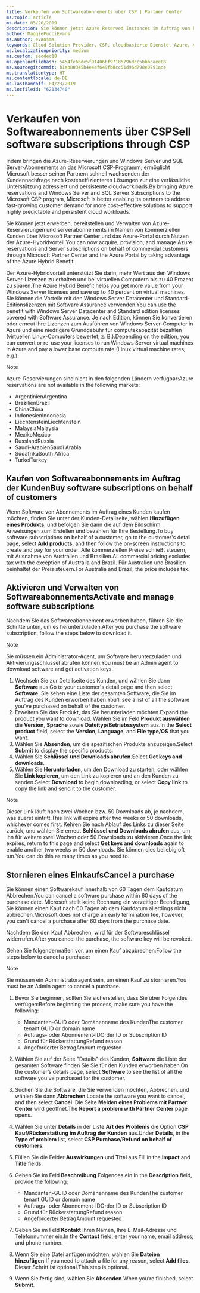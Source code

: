 ```yaml
---
title: Verkaufen von Softwareabonnements über CSP | Partner Center
ms.topic: article
ms.date: 03/20/2019
description: Sie können jetzt Azure Reserved Instances im Auftrag von kommerziellen Kunden über Microsoft Partner Center und das Azure Portal erwerben, bereitstellen und verwalten, indem Sie den Azure-Hybridvorteil nutzen.
author: MaggiePucciEvans
ms.author: evansma
keywords: Cloud Solution Provider, CSP, cloudbasierte Dienste, Azure, Azure RI, Windows Server, SQL Server, Softwareabonnements
ms.localizationpriority: medium
ms.custom: seodec18
ms.openlocfilehash: 5454fe66de5f91406bf97185796dcc5bbbcaee08
ms.sourcegitcommit: b1ab80345b4e4af649fb8cc51d96d798e0791ade
ms.translationtype: HT
ms.contentlocale: de-DE
ms.lasthandoff: 04/23/2019
ms.locfileid: "62134740"
---
```

# <a name="sell-software-subscriptions-through-csp"></a><span data-ttu-id="026ed-104">Verkaufen von Softwareabonnements über CSP</span><span class="sxs-lookup"><span data-stu-id="026ed-104">Sell software subscriptions through CSP</span></span>

<span data-ttu-id="026ed-105">Indem bringen die Azure-Reservierungen und Windows Server und SQL Server-Abonnements an das Microsoft CSP-Programm, ermöglicht Microsoft besser seinen Partnern schnell wachsenden der Kundennachfrage nach kosteneffizienteren Lösungen zur eine verlässliche Unterstützung adressiert und persistente cloudworkloads.</span><span class="sxs-lookup"><span data-stu-id="026ed-105">By bringing Azure reservations and Windows Server and SQL Server Subscriptions to the Microsoft CSP program, Microsoft is better enabling its partners to address fast-growing customer demand for more cost-effective solutions to support highly predictable and persistent cloud workloads.</span></span> 

<span data-ttu-id="026ed-106">Sie können jetzt erwerben, bereitstellen und Verwalten von Azure-Reservierungen und serverabonnements im Namen von kommerziellen Kunden über Microsoft Partner Center und das Azure-Portal durch Nutzen der Azure-Hybridvorteil.</span><span class="sxs-lookup"><span data-stu-id="026ed-106">You can now acquire, provision, and manage Azure reservations and Server subscriptions on behalf of commercial customers through Microsoft Partner Center and the Azure Portal by taking advantage of the Azure Hybrid Benefit.</span></span> 

<span data-ttu-id="026ed-107">Der Azure-Hybridvorteil unterstützt Sie darin, mehr Wert aus den Windows Server-Lizenzen zu erhalten und bei virtuellen Computern bis zu 40 Prozent zu sparen.</span><span class="sxs-lookup"><span data-stu-id="026ed-107">The Azure Hybrid Benefit helps you get more value from your Windows Server licenses and save up to 40 percent on virtual machines.</span></span> <span data-ttu-id="026ed-108">Sie können die Vorteile mit den Windows Server Datacenter und Standard-Editionslizenzen mit Software Assurance verwenden.</span><span class="sxs-lookup"><span data-stu-id="026ed-108">You can use the benefit with Windows Server Datacenter and Standard edition licenses covered with Software Assurance.</span></span> <span data-ttu-id="026ed-109">Je nach Edition, können Sie konvertieren oder erneut Ihre Lizenzen zum Ausführen von Windows Server-Computer in Azure und eine niedrigere Grundgebühr für computekapazität bezahlen (virtuellen Linux-Computers bewertet, z. B.).</span><span class="sxs-lookup"><span data-stu-id="026ed-109">Depending on the edition, you can convert or re-use your licenses to run Windows Server virtual machines in Azure and pay a lower base compute rate (Linux virtual machine rates, e.g.).</span></span>

> [!NOTE]  
> <span data-ttu-id="026ed-110">Azure-Reservierungen sind nicht in den folgenden Ländern verfügbar:</span><span class="sxs-lookup"><span data-stu-id="026ed-110">Azure reservations are not available in the following markets:</span></span>  
> * <span data-ttu-id="026ed-111">Argentinien</span><span class="sxs-lookup"><span data-stu-id="026ed-111">Argentina</span></span>
> * <span data-ttu-id="026ed-112">Brazilien</span><span class="sxs-lookup"><span data-stu-id="026ed-112">Brazil</span></span>
> * <span data-ttu-id="026ed-113">China</span><span class="sxs-lookup"><span data-stu-id="026ed-113">China</span></span>
> * <span data-ttu-id="026ed-114">Indonesien</span><span class="sxs-lookup"><span data-stu-id="026ed-114">Indonesia</span></span>
> * <span data-ttu-id="026ed-115">Liechtenstein</span><span class="sxs-lookup"><span data-stu-id="026ed-115">Liechtenstein</span></span>
> * <span data-ttu-id="026ed-116">Malaysia</span><span class="sxs-lookup"><span data-stu-id="026ed-116">Malaysia</span></span>
> * <span data-ttu-id="026ed-117">Mexiko</span><span class="sxs-lookup"><span data-stu-id="026ed-117">Mexico</span></span>
> * <span data-ttu-id="026ed-118">Russland</span><span class="sxs-lookup"><span data-stu-id="026ed-118">Russia</span></span>
> * <span data-ttu-id="026ed-119">Saudi-Arabien</span><span class="sxs-lookup"><span data-stu-id="026ed-119">Saudi Arabia</span></span>
> * <span data-ttu-id="026ed-120">Südafrika</span><span class="sxs-lookup"><span data-stu-id="026ed-120">South Africa</span></span>
> * <span data-ttu-id="026ed-121">Turkei</span><span class="sxs-lookup"><span data-stu-id="026ed-121">Turkey</span></span>

<!--March 20, 2019 - this list of countries was correct as of today. Maggie last updated the list according to FAREAST\v-pubobb in bug 20907186.
-->

## <a name="buy-software-subscriptions-on-behalf-of-customers"></a><span data-ttu-id="026ed-122">Kaufen von Softwareabonnements im Auftrag der Kunden</span><span class="sxs-lookup"><span data-stu-id="026ed-122">Buy software subscriptions on behalf of customers</span></span>

<span data-ttu-id="026ed-123">Wenn Software von Abonnements im Auftrag eines Kunden kaufen möchten, finden Sie unter der Kunden-Detailseite, wählen **Hinzufügen eines Produkts**, und befolgen Sie dann die auf dem Bildschirm Anweisungen zum Erstellen und bezahlen für Ihre Bestellung.</span><span class="sxs-lookup"><span data-stu-id="026ed-123">To buy software subscriptions on behalf of a customer, go to the customer's detail page, select **Add products**, and then follow the on-screen instructions to create and pay for your order.</span></span> <span data-ttu-id="026ed-124">Alle kommerziellen Preise schließt steuern, mit Ausnahme von Australien und Brasilien.</span><span class="sxs-lookup"><span data-stu-id="026ed-124">All commercial pricing excludes tax with the exception of Australia and Brazil.</span></span> <span data-ttu-id="026ed-125">Für Australien und Brasilien beinhaltet der Preis steuern.</span><span class="sxs-lookup"><span data-stu-id="026ed-125">For Australia and Brazil, the price includes tax.</span></span>

## <a name="activate-and-manage-software-subscriptions"></a><span data-ttu-id="026ed-126">Aktivieren und Verwalten von Softwareabonnements</span><span class="sxs-lookup"><span data-stu-id="026ed-126">Activate and manage software subscriptions</span></span>

<span data-ttu-id="026ed-127">Nachdem Sie das Softwareabonnement erworben haben, führen Sie die Schritte unten, um es herunterzuladen.</span><span class="sxs-lookup"><span data-stu-id="026ed-127">After you purchase the software subscription, follow the steps below to download it.</span></span>

>[!NOTE]
><span data-ttu-id="026ed-128">Sie müssen ein Administrator-Agent, um Software herunterzuladen und Aktivierungsschlüssel abrufen können.</span><span class="sxs-lookup"><span data-stu-id="026ed-128">You must be an Admin agent to download software and get activation keys.</span></span>

1. <span data-ttu-id="026ed-129">Wechseln Sie zur Detailseite des Kunden, und wählen Sie dann **Software** aus.</span><span class="sxs-lookup"><span data-stu-id="026ed-129">Go to your customer's detail page and then select **Software**.</span></span> <span data-ttu-id="026ed-130">Sie sehen eine Liste der gesamten Software, die Sie im Auftrag des Kunden erworben haben.</span><span class="sxs-lookup"><span data-stu-id="026ed-130">You’ll see a list of all the software you’ve purchased on behalf of the customer.</span></span> 
2.  <span data-ttu-id="026ed-131">Erweitern Sie das Produkt, das Sie herunterladen möchten.</span><span class="sxs-lookup"><span data-stu-id="026ed-131">Expand the product you want to download.</span></span> <span data-ttu-id="026ed-132">Wählen Sie im Feld **Produkt auswählen** die **Version**, **Sprache** sowie **Dateityp/Betriebssystem** aus.</span><span class="sxs-lookup"><span data-stu-id="026ed-132">In the **Select product** field, select the **Version**, **Language**, and **File type/OS** that you want.</span></span> 
3.  <span data-ttu-id="026ed-133">Wählen Sie **Absenden**, um die spezifischen Produkte anzuzeigen.</span><span class="sxs-lookup"><span data-stu-id="026ed-133">Select **Submit** to display the specific products.</span></span> 
4.  <span data-ttu-id="026ed-134">Wählen Sie **Schlüssel und Downloads abrufen**.</span><span class="sxs-lookup"><span data-stu-id="026ed-134">Select **Get keys and downloads**.</span></span> 
5.  <span data-ttu-id="026ed-135">Wählen Sie **Herunterladen**, um den Download zu starten, oder wählen Sie **Link kopieren**, um den Link zu kopieren und an den Kunden zu senden.</span><span class="sxs-lookup"><span data-stu-id="026ed-135">Select **Download** to begin downloading, or select **Copy link** to copy the link and send it to the customer.</span></span> 

>[!NOTE]
><span data-ttu-id="026ed-136">Dieser Link läuft nach zwei Wochen bzw. 50 Downloads ab, je nachdem, was zuerst eintritt.</span><span class="sxs-lookup"><span data-stu-id="026ed-136">This link will expire after two weeks or 50 downloads, whichever comes first.</span></span> <span data-ttu-id="026ed-137">Kehren Sie nach Ablauf des Links zu dieser Seite zurück, und wählen Sie erneut **Schlüssel und Downloads abrufen** aus, um ihn für weitere zwei Wochen oder 50 Downloads zu aktivieren.</span><span class="sxs-lookup"><span data-stu-id="026ed-137">Once the link expires, return to this page and select **Get keys and downloads** again to enable another two weeks or 50 downloads.</span></span> <span data-ttu-id="026ed-138">Sie können dies beliebig oft tun.</span><span class="sxs-lookup"><span data-stu-id="026ed-138">You can do this as many times as you need to.</span></span> 

## <a name="cancel-a-purchase"></a><span data-ttu-id="026ed-139">Stornieren eines Einkaufs</span><span class="sxs-lookup"><span data-stu-id="026ed-139">Cancel a purchase</span></span>

<span data-ttu-id="026ed-140">Sie können einen Softwarekauf innerhalb von 60 Tagen dem Kaufdatum Abbrechen.</span><span class="sxs-lookup"><span data-stu-id="026ed-140">You can cancel a software purchase within 60 days of the purchase date.</span></span> <span data-ttu-id="026ed-141">Microsoft stellt keine Rechnung ein vorzeitiger Beendigung, Sie können einen Kauf nach 60 Tagen ab dem Kaufdatum allerdings nicht abbrechen.</span><span class="sxs-lookup"><span data-stu-id="026ed-141">Microsoft does not charge an early termination fee, however, you can't cancel a purchase after 60 days from the purchase date.</span></span>

<span data-ttu-id="026ed-142">Nachdem Sie den Kauf Abbrechen, wird für der Softwareschlüssel widerrufen.</span><span class="sxs-lookup"><span data-stu-id="026ed-142">After you cancel the purchase, the software key will be revoked.</span></span> 

<span data-ttu-id="026ed-143">Gehen Sie folgendermaßen vor, um einen Kauf abzubrechen:</span><span class="sxs-lookup"><span data-stu-id="026ed-143">Follow the steps below to cancel a purchase:</span></span>

>[!NOTE]
><span data-ttu-id="026ed-144">Sie müssen ein Administratoragent sein, um einen Kauf zu stornieren.</span><span class="sxs-lookup"><span data-stu-id="026ed-144">You must be an Admin agent to cancel a purchase.</span></span> 

1.  <span data-ttu-id="026ed-145">Bevor Sie beginnen, sollten Sie sicherstellen, dass Sie über Folgendes verfügen:</span><span class="sxs-lookup"><span data-stu-id="026ed-145">Before beginning the process, make sure you have the following:</span></span>
    -   <span data-ttu-id="026ed-146">Mandanten-GUID oder Domänenname des Kunden</span><span class="sxs-lookup"><span data-stu-id="026ed-146">The customer tenant GUID or domain name</span></span>
    -   <span data-ttu-id="026ed-147">Auftrags- oder Abonnement-ID</span><span class="sxs-lookup"><span data-stu-id="026ed-147">Order ID or Subscription ID</span></span>
    -   <span data-ttu-id="026ed-148">Grund für Rückerstattung</span><span class="sxs-lookup"><span data-stu-id="026ed-148">Refund reason</span></span>
    -   <span data-ttu-id="026ed-149">Angeforderter Betrag</span><span class="sxs-lookup"><span data-stu-id="026ed-149">Amount requested</span></span>

2.  <span data-ttu-id="026ed-150">Wählen Sie auf der Seite "Details" des Kunden, **Software** die Liste der gesamten Software finden Sie Sie für den Kunden erworben haben.</span><span class="sxs-lookup"><span data-stu-id="026ed-150">On the customer’s details page, select **Software** to see the list of all the software you’ve purchased for the customer.</span></span> 

3.  <span data-ttu-id="026ed-151">Suchen Sie die Software, die Sie verwenden möchten, Abbrechen, und wählen Sie dann **Abbrechen**.</span><span class="sxs-lookup"><span data-stu-id="026ed-151">Locate the software you want to cancel, and then select **Cancel**.</span></span> <span data-ttu-id="026ed-152">Die Seite **Melden eines Problems mit Partner Center** wird geöffnet.</span><span class="sxs-lookup"><span data-stu-id="026ed-152">The **Report a problem with Partner Center** page opens.</span></span> 

4.  <span data-ttu-id="026ed-153">Wählen Sie unter **Details** in der Liste **Art des Problems** die Option **CSP Kauf/Rückerstattung im Auftrag der Kunden** aus.</span><span class="sxs-lookup"><span data-stu-id="026ed-153">Under **Details**, in the **Type of problem** list, select **CSP Purchase/Refund on behalf of customers**.</span></span>

5.  <span data-ttu-id="026ed-154">Füllen Sie die Felder **Auswirkungen** und **Titel** aus.</span><span class="sxs-lookup"><span data-stu-id="026ed-154">Fill in the **Impact** and **Title** fields.</span></span> 

6.  <span data-ttu-id="026ed-155">Geben Sie im Feld **Beschreibung** Folgendes ein:</span><span class="sxs-lookup"><span data-stu-id="026ed-155">In the **Description** field, provide the following:</span></span> 
    -   <span data-ttu-id="026ed-156">Mandanten-GUID oder Domänenname des Kunden</span><span class="sxs-lookup"><span data-stu-id="026ed-156">The customer tenant GUID or domain name</span></span>
    -   <span data-ttu-id="026ed-157">Auftrags- oder Abonnement-ID</span><span class="sxs-lookup"><span data-stu-id="026ed-157">Order ID or Subscription ID</span></span>
    -   <span data-ttu-id="026ed-158">Grund für Rückerstattung</span><span class="sxs-lookup"><span data-stu-id="026ed-158">Refund reason</span></span>
    -   <span data-ttu-id="026ed-159">Angeforderter Betrag</span><span class="sxs-lookup"><span data-stu-id="026ed-159">Amount requested</span></span>

7.  <span data-ttu-id="026ed-160">Geben Sie im Feld **Kontakt** Ihren Namen, Ihre E-Mail-Adresse und Telefonnummer ein.</span><span class="sxs-lookup"><span data-stu-id="026ed-160">In the **Contact** field, enter your name, email address, and phone number.</span></span> 

8.  <span data-ttu-id="026ed-161">Wenn Sie eine Datei anfügen möchten, wählen Sie **Dateien hinzufügen**.</span><span class="sxs-lookup"><span data-stu-id="026ed-161">If you need to attach a file for any reason, select **Add files**.</span></span> <span data-ttu-id="026ed-162">Dieser Schritt ist optional.</span><span class="sxs-lookup"><span data-stu-id="026ed-162">This step is optional.</span></span> 

9.  <span data-ttu-id="026ed-163">Wenn Sie fertig sind, wählen Sie **Absenden**.</span><span class="sxs-lookup"><span data-stu-id="026ed-163">When you’re finished, select **Submit**.</span></span>
